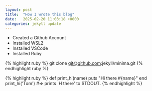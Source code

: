 ```yaml
---
layout: post
title:  "How I wrote this blog"
date:   2025-02-20 11:03:18 +0000
categories: jekyll update
---
```


- Created a Github Account
- Installed WSL2
- Installed VSCode
- Installed Ruby

{% highlight ruby %}
git clone git@github.com:jekyll/minima.git
{% endhighlight ruby %}

{% highlight ruby %}
def print_hi(name)
  puts "Hi there #{name}"
end
print_hi('Tom')
#=> prints 'H there' to STDOUT.
{% endhighlight %}
